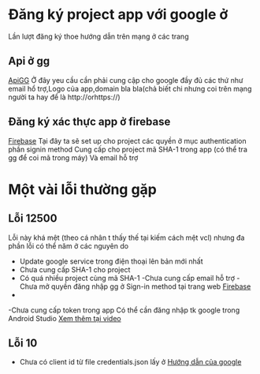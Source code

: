 # Đăng ký project app với google ở 
Lần lượt đăng ký thoe hướng dẫn trên mạng ở các trang 
## Api ở gg
[ApiGG](https://console.cloud.google.com)
Ở đây yeu cầu cần phải cung cập cho google đầy đủ các thứ như email hổ trợ,Logo của app,domain bla bla(chả biết chi nhưng coi trên mạng người ta hay để là http://orhttps://)
## Đăng ký xác thực app ở firebase
[Firebase](https://console.firebase.google.com//)
Tại đây ta sẽ set up cho project các quyền ở mục authentication phần signin method
Cung cấp cho project mã SHA-1 trong app (có thể tra gg để coi mã trong máy)
Và email hỗ trợ 
# Một vài lỗi thường gặp 
## Lỗi 12500
Lỗi này khá mệt (theo cá nhân t thấy thế tại kiếm cách mệt vcl) nhưng đa phần lỗi có thể năm ở các nguyên do
- Update google service trong điện thoại lên bản mới nhất 
- Chưa cung cấp SHA-1 cho project
- Có quá nhiều project cùng mã SHA-1
-Chưa cung cấp email hỗ trợ
-Chưa mở quyền đăng nhập gg ở Sign-in method tại trang web [Firebase](https://console.firebase.google.com//)
-
-Chưa cung cấp token trong app
Có thể cần đăng nhập tk google trong Android Studio
[Xem thêm tại video](https://www.youtube.com/watch?v=_tpnqOeXvvk)
## Lỗi 10 
-  Chưa có client id từ file credentials.json lấy ở [Hướng dẫn của google](https://developers.google.com/identity/sign-in/android/start-integrating) 
